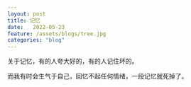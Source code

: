 ```yaml
---
layout: post
title: 记忆
date:   2022-05-23
feature: /assets/blogs/tree.jpg
categories: "blog"
---
```



关于记忆，有的人夸大好的，有的人记住坏的。 

而我有时会生气于自己，回忆不起任何情绪，一段记忆就死掉了。




